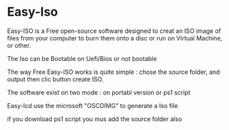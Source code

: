# Easy-Iso

Easy-ISO is a Free open-source software designed to creat an ISO image of files from your computer to burn them onto a disc or run on Virtual Machine, or other.

The Iso can be Bootable on Uefi/Bios or not bootable

The way Free Easy-ISO works is quite simple : chose the source folder, and output then clic button create ISO.

The software exist on two mode :
on portabl version
or ps1 script 



Easy-Icd use the microsoft "OSCDIMG" to generate a Iso file

if you download ps1 script you mus add the source folder also


